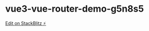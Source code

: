 # vue3-vue-router-demo-g5n8s5

[Edit on StackBlitz ⚡️](https://stackblitz.com/edit/vue3-vue-router-demo-g5n8s5)